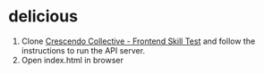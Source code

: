 # delicious
1. Clone [Crescendo Collective - Frontend Skill Test](https://bitbucket.org/crescendocollective/frontend-api-skills-test) and follow the instructions to run the API server.
2. Open index.html in browser
